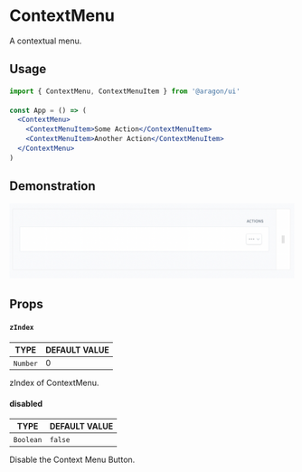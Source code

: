# ContextMenu

A contextual menu.

## Usage <a href="#usage" id="usage"></a>

```jsx
import { ContextMenu, ContextMenuItem } from '@aragon/ui'

const App = () => (
  <ContextMenu>
    <ContextMenuItem>Some Action</ContextMenuItem>
    <ContextMenuItem>Another Action</ContextMenuItem>
  </ContextMenu>
)
```

## Demonstration

![](<../../../../.gitbook/assets/Schermata 2022-06-25 alle 22.16.46.png>)

## Props <a href="#props" id="props"></a>

#### `zIndex` <a href="#zindex" id="zindex"></a>

| TYPE     | DEFAULT VALUE |
| -------- | ------------- |
| `Number` | 0             |

zIndex of ContextMenu.

#### disabled <a href="#disabled" id="disabled"></a>

| TYPE      | DEFAULT VALUE |
| --------- | ------------- |
| `Boolean` | `false`       |

Disable the Context Menu Button.
